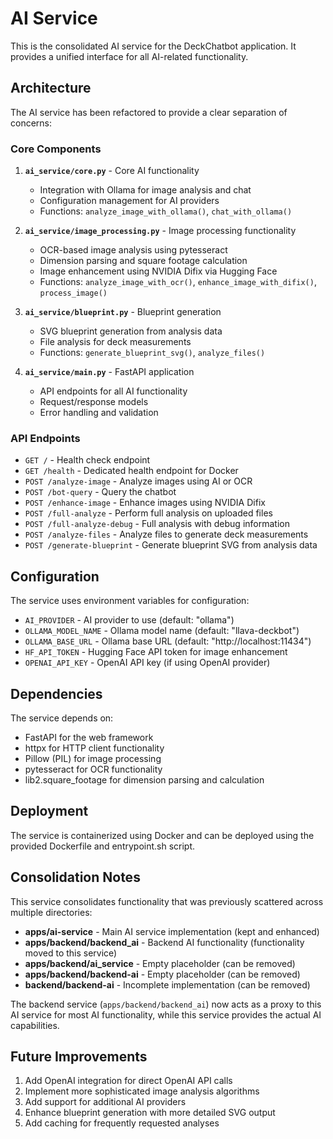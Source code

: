 # AI Service

This is the consolidated AI service for the DeckChatbot application. It provides a unified interface for all AI-related
functionality.

## Architecture

The AI service has been refactored to provide a clear separation of concerns:

### Core Components

1. **`ai_service/core.py`** - Core AI functionality
    - Integration with Ollama for image analysis and chat
    - Configuration management for AI providers
    - Functions: `analyze_image_with_ollama()`, `chat_with_ollama()`

2. **`ai_service/image_processing.py`** - Image processing functionality
    - OCR-based image analysis using pytesseract
    - Dimension parsing and square footage calculation
    - Image enhancement using NVIDIA Difix via Hugging Face
    - Functions: `analyze_image_with_ocr()`, `enhance_image_with_difix()`, `process_image()`

3. **`ai_service/blueprint.py`** - Blueprint generation
    - SVG blueprint generation from analysis data
    - File analysis for deck measurements
    - Functions: `generate_blueprint_svg()`, `analyze_files()`

4. **`ai_service/main.py`** - FastAPI application
    - API endpoints for all AI functionality
    - Request/response models
    - Error handling and validation

### API Endpoints

- `GET /` - Health check endpoint
- `GET /health` - Dedicated health endpoint for Docker
- `POST /analyze-image` - Analyze images using AI or OCR
- `POST /bot-query` - Query the chatbot
- `POST /enhance-image` - Enhance images using NVIDIA Difix
- `POST /full-analyze` - Perform full analysis on uploaded files
- `POST /full-analyze-debug` - Full analysis with debug information
- `POST /analyze-files` - Analyze files to generate deck measurements
- `POST /generate-blueprint` - Generate blueprint SVG from analysis data

## Configuration

The service uses environment variables for configuration:

- `AI_PROVIDER` - AI provider to use (default: "ollama")
- `OLLAMA_MODEL_NAME` - Ollama model name (default: "llava-deckbot")
- `OLLAMA_BASE_URL` - Ollama base URL (default: "http://localhost:11434")
- `HF_API_TOKEN` - Hugging Face API token for image enhancement
- `OPENAI_API_KEY` - OpenAI API key (if using OpenAI provider)

## Dependencies

The service depends on:

- FastAPI for the web framework
- httpx for HTTP client functionality
- Pillow (PIL) for image processing
- pytesseract for OCR functionality
- lib2.square_footage for dimension parsing and calculation

## Deployment

The service is containerized using Docker and can be deployed using the provided Dockerfile and entrypoint.sh script.

## Consolidation Notes

This service consolidates functionality that was previously scattered across multiple directories:

- **apps/ai-service** - Main AI service implementation (kept and enhanced)
- **apps/backend/backend_ai** - Backend AI functionality (functionality moved to this service)
- **apps/backend/ai_service** - Empty placeholder (can be removed)
- **apps/backend/backend-ai** - Empty placeholder (can be removed)
- **backend/backend-ai** - Incomplete implementation (can be removed)

The backend service (`apps/backend/backend_ai`) now acts as a proxy to this AI service for most AI functionality, while
this service provides the actual AI capabilities.

## Future Improvements

1. Add OpenAI integration for direct OpenAI API calls
2. Implement more sophisticated image analysis algorithms
3. Add support for additional AI providers
4. Enhance blueprint generation with more detailed SVG output
5. Add caching for frequently requested analyses
